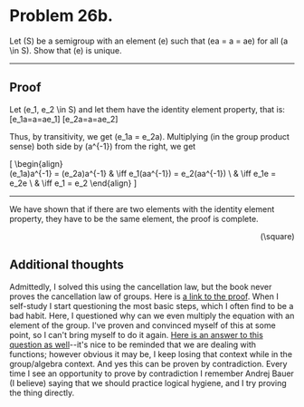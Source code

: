 # Problem  26b.
Let \(S\) be a semigroup with an element \(e\) such that \(ea = a = ae\) for all
\(a \in S\). Show that \(e\) is unique.

---

## Proof
Let \(e_1, e_2 \in S\) and let them have the identity element property, that is:
\[e_1a=a=ae_1\] \[e_2a=a=ae_2\]

Thus, by transitivity, we get \(e_1a = e_2a\). Multiplying (in the group product sense) both side by \(a^{-1}\) from the right, we get 
<!-- \[(e_1a)a^{-1} = (e_2a)a^{-1} \iff e_1(aa^{-1}) = e_2(aa^{-1}) \iff e_1e = e_2e \iff e_1 = e_2\] -->

\[
\begin{align}    
(e_1a)a^{-1} = (e_2a)a^{-1} & \iff e_1(aa^{-1}) = e_2(aa^{-1}) \\
                            & \iff e_1e = e_2e \\
                            & \iff e_1 = e_2
\end{align}
\]


---
We have shown that if there are two elements with the identity element property, they have to be the same element, the proof is complete.<div align="right">\(\square\)</div>

## Additional thoughts
Admittedly, I solved this using the cancellation law, but the book never proves the cancellation law of groups. Here is [a link to the proof](https://math.stackexchange.com/questions/1797877/by-cancellation-in-group-theory#:~:text=The%20cancellation%20property%20of%20groups,both%20sides%20of%20the%20equation.). When I self-study I start questioning the most basic steps, which I often find to be a bad habit. Here, I questioned why can we even multiply the equation with an element of the group. I've proven and convinced myself of this at some point, so I can't bring myself to do it again. [Here is an answer to this question as well](https://math.stackexchange.com/questions/3402885/group-theory-am-i-allowed-to-multiply-both-sides-of-an-equation-with-the-same)--it's nice to be reminded that we are dealing with functions; however obvious it may be, I keep losing that context while in the group/algebra context. And yes this can be proven by contradiction. Every time I see an opportunity to prove by contradiction I remember Andrej Bauer (I believe) saying that we should practice logical hygiene, and I try proving the thing directly.